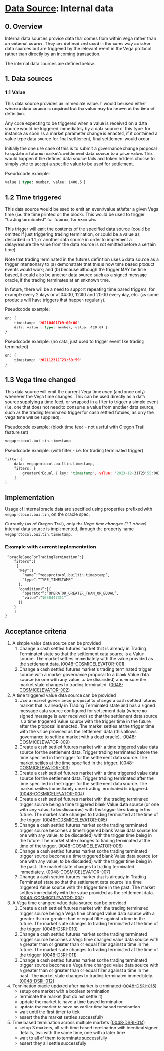 # [Data Source](./0045-DSRC-data_sourcing.md): Internal data

## 0. Overview

Internal data sources provide data that comes from within Vega rather than an external source. They are defined and used in the same way as other data sources but are triggered by the relevant event in the Vega protocol rather than directly by an incoming transaction.

The internal data sources are defined below.

## 1. Data sources

### 1.1 Value

This data source provides an immediate value. It would be used either where a data source is required but the value may be known at the time of definition.

Any code expecting to be triggered when a value is received on a data source would be triggered immediately by a data source of this type, for instance as soon as a market parameter change is enacted, if it contained a value type data source for final settlement, final settlement would occur.

Initially the one use case of this is to submit a governance change proposal to update a futures market's settlement data source to a price value. This would happen if the defined data source fails and token holders choose to simply vote to accept a specific value to be used for settlement.

Pseudocode example:

```rust
value { type: number, value: 1400.5 }
```

## 1.2 Time triggered

This data source would be used to emit an event/value at/after a given Vega time (i.e. the time printed on the block). This would be used to trigger "trading terminated" for futures, for example.

This trigger will emit the contents of the specified data source (could be omitted if just triggering trading termination, or could be a value as described in 1.1, or another data source in order to implement a delay/ensure the value from the data source is not emitted before a certain time).

Note that trading terminated in the futures definition uses a data source as a trigger intentionally to (a) demonstrate that this is how time based product events would work; and (b) because although the trigger MAY be time based, it could also be another data source such as a signed message oracle, if the trading terminates at an unknown time.

In future, there will be a need to support repeating time based triggers, for example every 2 days or at 04:00, 12:00 and 20:00 every day, etc. (as some products will have triggers that happen regularly).

Pseudocode example:

```rust
on: {
	timestamp: '20210401T09:00:00'
	data: value { type: number, value: 420.69 }
}

```

Pseudocode example: (no data, just used to trigger event like trading terminated)

```rust
on: {
	timestamp: '202112311T23:59:59'
}

```

## 1.3 Vega time changed

This data source will emit the current Vega time *once* (and once only) whenever the Vega time changes.
This can be used directly as a data source supplying a time feed, or wrapped in a filter to trigger a simple event (i.e. one that does not need to consume a value from another data source, such as the trading terminated trigger for cash settled futures, as only the Vega time will be supplied).

Pseudocode example: (block time feed - not useful with Oregon Trail feature set)

```rust
vegaprotocol.builtin.timestamp

```

Pseudocode example: (with filter - i.e. for trading terminated trigger)

```rust
filter {
	data: vegaprotocol.builtin.timestamp,
	filters: [
		greaterOrEqual { key: 'timestamp', value: '2023-12-31T23:55:00Z' }
	]
}
```

## Implementation

Usage of internal oracle data are specified using properties prefixed with `vegaprotocol.builtin`, on the oracle spec.

Currently (as of Oregon Trail), only the *Vega time changed (1.3 above)* internal data source is implemented, through the property name `vegaprotocol.builtin.timestamp`.

### Example with current implementation

```proto
 “oracleSpecForTradingTermination”:{
    filters”:[
	 {
	  “key”:{
	    “name”:“vegaprotocol.builtin.timestamp”,
	    “type”:“TYPE_TIMESTAMP”
	  },
	  “conditions”:[{
	    “operator”:“OPERATOR_GREATER_THAN_OR_EQUAL”,
	    “value”:“1650447351"
	  }]
	}
    ]
}
```

## Acceptance criteria

1. A simple value data source can be provided
	1. Change a cash settled futures market that is already in Trading Terminated state so that the settlement data source is a Value source. The market settles immediately with the value provided as the settlement data. (<a name="0048-COSMICELEVATOR-001" href="#0048-COSMICELEVATOR-001">0048-COSMICELEVATOR-001</a>)
	1. Change a cash settled futures market's trading terminated trigger source with a market governance proposal to a blank Value data source (or one with any value, to be discarded) and ensure the market state changes to trading terminated. (<a name="0048-COSMICELEVATOR-002" href="#0048-COSMICELEVATOR-002">0048-COSMICELEVATOR-002</a>)
1. A time triggered value data source can be provided
	1. Use a market governance proposal to change a cash settled futures market that is already in Trading Terminated state and has a signed message data source configured for settlement data (where no signed message is ever received) so that the settlement data source is a time triggered Value source with the trigger time in the future after the proposal is enacted. The market settles at the trigger time with the value provided as the settlement data (this allows governance to settle a market with a dead oracle). (<a name="0048-COSMICELEVATOR-009" href="#0048-COSMICELEVATOR-009">0048-COSMICELEVATOR-009</a>)
	1. Create a cash settled futures market with a time triggered value data source for the settlement data. Trigger trading terminated before the time specified in the trigger for the settlement data source. The market settles at the time specified in the trigger. (<a name="0048-COSMICELEVATOR-003" href="#0048-COSMICELEVATOR-003">0048-COSMICELEVATOR-003</a>)
	1. Create a cash settled futures market with a time triggered value data source  for the settlement data. Trigger trading terminated after the time specified in the trigger for the settlement data source. The market settles immediately once trading terminated is triggered. (<a name="0048-COSMICELEVATOR-004" href="#0048-COSMICELEVATOR-004">0048-COSMICELEVATOR-004</a>)
	1. Create a cash settled futures market with the trading terminated trigger source being a time triggered blank Value data source (or one with any value, to be discarded) with the trigger time being in the future. The market state changes to trading terminated at the time of the trigger.  (<a name="0048-COSMICELEVATOR-005" href="#0048-COSMICELEVATOR-005">0048-COSMICELEVATOR-005</a>)
	1. Change a cash settled futures market so the trading terminated trigger source becomes a time triggered blank Value data source (or one with any value, to be discarded) with the trigger time being in the future. The market state changes to trading terminated at the time of the trigger. (<a name="0048-COSMICELEVATOR-006" href="#0048-COSMICELEVATOR-006">0048-COSMICELEVATOR-006</a>)
	1. Change a cash settled futures market so the trading terminated trigger source becomes a time triggered blank Value data source (or one with any value, to be discarded) with the trigger time being in the past. The market state changes to trading terminated immediately. (<a name="0048-COSMICELEVATOR-007" href="#0048-COSMICELEVATOR-007">0048-COSMICELEVATOR-007</a>)
	1. Change a cash settled futures market that is already in Trading Terminated state so that the settlement data source is a time triggered Value source with the trigger time in the past. The market settles immediately with the value provided as the settlement data. (<a name="0048-COSMICELEVATOR-008" href="#0048-COSMICELEVATOR-008">0048-COSMICELEVATOR-008</a>)
1. A Vega time changed value data source can be provided
	1. Create a cash settled futures market with the trading terminated trigger source being a Vega time changed value data source with a greater than or greater than or equal filter against a time in the future. The market state changes to trading terminated at the time of the trigger.  (<a name="0048-DSRI-010" href="#0048-DSRI-010">0048-DSRI-010</a>)
	1. Change a cash settled futures market so the trading terminated trigger source becomes a Vega time changed value data source with a greater than or greater than or equal filter against a time in the future. The market state changes to trading terminated at the time of the trigger. (<a name="0048-DSRI-011" href="#0048-DSRI-011">0048-DSRI-011</a>)
	1. Change a cash settled futures market so the trading terminated trigger source becomes a Vega time changed value data source with a greater than or greater than or equal filter against a time in the past. The market state changes to trading terminated immediately. (<a name="0048-DSRI-012" href="#0048-DSRI-012">0048-DSRI-012</a>)
1. Termination oracle updated after market is terminated (<a name="0048-DSRI-015" href="#0048-DSRI-015">0048-DSRI-015</a>)
	- setup one market with a boolean termination
	- terminate the market (but do not settle it)
	- update the market to have a time based termination
	- update the market to have an earlier time based termination
	- wait until the first timer to tick
	- assert the the market settles successfully
1. Time based termination across multiple markets (<a name="0048-DSRI-014" href="#0048-DSRI-014">0048-DSRI-014</a>)
	- setup 3 markets, all with time based termination with identical signer details, two with the same time, one with a later time
	- wait to all of them to terminate successfully
	- assert they all settle successfully
